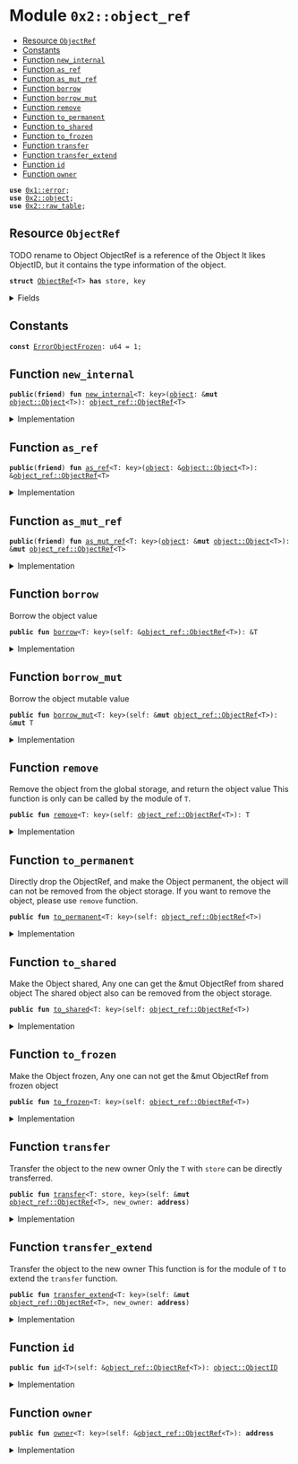 
<a name="0x2_object_ref"></a>

# Module `0x2::object_ref`



-  [Resource `ObjectRef`](#0x2_object_ref_ObjectRef)
-  [Constants](#@Constants_0)
-  [Function `new_internal`](#0x2_object_ref_new_internal)
-  [Function `as_ref`](#0x2_object_ref_as_ref)
-  [Function `as_mut_ref`](#0x2_object_ref_as_mut_ref)
-  [Function `borrow`](#0x2_object_ref_borrow)
-  [Function `borrow_mut`](#0x2_object_ref_borrow_mut)
-  [Function `remove`](#0x2_object_ref_remove)
-  [Function `to_permanent`](#0x2_object_ref_to_permanent)
-  [Function `to_shared`](#0x2_object_ref_to_shared)
-  [Function `to_frozen`](#0x2_object_ref_to_frozen)
-  [Function `transfer`](#0x2_object_ref_transfer)
-  [Function `transfer_extend`](#0x2_object_ref_transfer_extend)
-  [Function `id`](#0x2_object_ref_id)
-  [Function `owner`](#0x2_object_ref_owner)


<pre><code><b>use</b> <a href="">0x1::error</a>;
<b>use</b> <a href="object.md#0x2_object">0x2::object</a>;
<b>use</b> <a href="raw_table.md#0x2_raw_table">0x2::raw_table</a>;
</code></pre>



<a name="0x2_object_ref_ObjectRef"></a>

## Resource `ObjectRef`

TODO rename to Object
ObjectRef<T> is a reference of the Object<T>
It likes ObjectID, but it contains the type information of the object.


<pre><code><b>struct</b> <a href="object_ref.md#0x2_object_ref_ObjectRef">ObjectRef</a>&lt;T&gt; <b>has</b> store, key
</code></pre>



<details>
<summary>Fields</summary>


<dl>
<dt>
<code>id: <a href="object.md#0x2_object_ObjectID">object::ObjectID</a></code>
</dt>
<dd>

</dd>
</dl>


</details>

<a name="@Constants_0"></a>

## Constants


<a name="0x2_object_ref_ErrorObjectFrozen"></a>



<pre><code><b>const</b> <a href="object_ref.md#0x2_object_ref_ErrorObjectFrozen">ErrorObjectFrozen</a>: u64 = 1;
</code></pre>



<a name="0x2_object_ref_new_internal"></a>

## Function `new_internal`



<pre><code><b>public</b>(<b>friend</b>) <b>fun</b> <a href="object_ref.md#0x2_object_ref_new_internal">new_internal</a>&lt;T: key&gt;(<a href="object.md#0x2_object">object</a>: &<b>mut</b> <a href="object.md#0x2_object_Object">object::Object</a>&lt;T&gt;): <a href="object_ref.md#0x2_object_ref_ObjectRef">object_ref::ObjectRef</a>&lt;T&gt;
</code></pre>



<details>
<summary>Implementation</summary>


<pre><code><b>public</b>(<b>friend</b>) <b>fun</b> <a href="object_ref.md#0x2_object_ref_new_internal">new_internal</a>&lt;T: key&gt;(<a href="object.md#0x2_object">object</a>: &<b>mut</b> Object&lt;T&gt;) : <a href="object_ref.md#0x2_object_ref_ObjectRef">ObjectRef</a>&lt;T&gt; {
    <a href="object_ref.md#0x2_object_ref_ObjectRef">ObjectRef</a> {
        id: <a href="object.md#0x2_object_id">object::id</a>(<a href="object.md#0x2_object">object</a>),
    }
}
</code></pre>



</details>

<a name="0x2_object_ref_as_ref"></a>

## Function `as_ref`



<pre><code><b>public</b>(<b>friend</b>) <b>fun</b> <a href="object_ref.md#0x2_object_ref_as_ref">as_ref</a>&lt;T: key&gt;(<a href="object.md#0x2_object">object</a>: &<a href="object.md#0x2_object_Object">object::Object</a>&lt;T&gt;): &<a href="object_ref.md#0x2_object_ref_ObjectRef">object_ref::ObjectRef</a>&lt;T&gt;
</code></pre>



<details>
<summary>Implementation</summary>


<pre><code><b>public</b>(<b>friend</b>) <b>fun</b> <a href="object_ref.md#0x2_object_ref_as_ref">as_ref</a>&lt;T: key&gt;(<a href="object.md#0x2_object">object</a>: &Object&lt;T&gt;) : &<a href="object_ref.md#0x2_object_ref_ObjectRef">ObjectRef</a>&lt;T&gt;{
    <a href="object_ref.md#0x2_object_ref_as_ref_inner">as_ref_inner</a>&lt;<a href="object_ref.md#0x2_object_ref_ObjectRef">ObjectRef</a>&lt;T&gt;&gt;(<a href="object.md#0x2_object_id">object::id</a>(<a href="object.md#0x2_object">object</a>))
}
</code></pre>



</details>

<a name="0x2_object_ref_as_mut_ref"></a>

## Function `as_mut_ref`



<pre><code><b>public</b>(<b>friend</b>) <b>fun</b> <a href="object_ref.md#0x2_object_ref_as_mut_ref">as_mut_ref</a>&lt;T: key&gt;(<a href="object.md#0x2_object">object</a>: &<b>mut</b> <a href="object.md#0x2_object_Object">object::Object</a>&lt;T&gt;): &<b>mut</b> <a href="object_ref.md#0x2_object_ref_ObjectRef">object_ref::ObjectRef</a>&lt;T&gt;
</code></pre>



<details>
<summary>Implementation</summary>


<pre><code><b>public</b>(<b>friend</b>) <b>fun</b> <a href="object_ref.md#0x2_object_ref_as_mut_ref">as_mut_ref</a>&lt;T: key&gt;(<a href="object.md#0x2_object">object</a>: &<b>mut</b> Object&lt;T&gt;) : &<b>mut</b> <a href="object_ref.md#0x2_object_ref_ObjectRef">ObjectRef</a>&lt;T&gt;{
    <b>assert</b>!(!<a href="object.md#0x2_object_is_frozen">object::is_frozen</a>(<a href="object.md#0x2_object">object</a>), <a href="_permission_denied">error::permission_denied</a>(<a href="object_ref.md#0x2_object_ref_ErrorObjectFrozen">ErrorObjectFrozen</a>));
    <a href="object_ref.md#0x2_object_ref_as_mut_ref_inner">as_mut_ref_inner</a>&lt;<a href="object_ref.md#0x2_object_ref_ObjectRef">ObjectRef</a>&lt;T&gt;&gt;(<a href="object.md#0x2_object_id">object::id</a>(<a href="object.md#0x2_object">object</a>))
}
</code></pre>



</details>

<a name="0x2_object_ref_borrow"></a>

## Function `borrow`

Borrow the object value


<pre><code><b>public</b> <b>fun</b> <a href="object_ref.md#0x2_object_ref_borrow">borrow</a>&lt;T: key&gt;(self: &<a href="object_ref.md#0x2_object_ref_ObjectRef">object_ref::ObjectRef</a>&lt;T&gt;): &T
</code></pre>



<details>
<summary>Implementation</summary>


<pre><code><b>public</b> <b>fun</b> <a href="object_ref.md#0x2_object_ref_borrow">borrow</a>&lt;T: key&gt;(self: &<a href="object_ref.md#0x2_object_ref_ObjectRef">ObjectRef</a>&lt;T&gt;): &T {
    <b>let</b> obj = <a href="raw_table.md#0x2_raw_table_borrow_from_global">raw_table::borrow_from_global</a>&lt;T&gt;(&self.id);
    <a href="object.md#0x2_object_borrow">object::borrow</a>(obj)
}
</code></pre>



</details>

<a name="0x2_object_ref_borrow_mut"></a>

## Function `borrow_mut`

Borrow the object mutable value


<pre><code><b>public</b> <b>fun</b> <a href="object_ref.md#0x2_object_ref_borrow_mut">borrow_mut</a>&lt;T: key&gt;(self: &<b>mut</b> <a href="object_ref.md#0x2_object_ref_ObjectRef">object_ref::ObjectRef</a>&lt;T&gt;): &<b>mut</b> T
</code></pre>



<details>
<summary>Implementation</summary>


<pre><code><b>public</b> <b>fun</b> <a href="object_ref.md#0x2_object_ref_borrow_mut">borrow_mut</a>&lt;T: key&gt;(self: &<b>mut</b> <a href="object_ref.md#0x2_object_ref_ObjectRef">ObjectRef</a>&lt;T&gt;): &<b>mut</b> T {
    <b>let</b> obj = <a href="raw_table.md#0x2_raw_table_borrow_mut_from_global">raw_table::borrow_mut_from_global</a>&lt;T&gt;(&self.id);
    <a href="object.md#0x2_object_borrow_mut">object::borrow_mut</a>(obj)
}
</code></pre>



</details>

<a name="0x2_object_ref_remove"></a>

## Function `remove`

Remove the object from the global storage, and return the object value
This function is only can be called by the module of <code>T</code>.


<pre><code><b>public</b> <b>fun</b> <a href="object_ref.md#0x2_object_ref_remove">remove</a>&lt;T: key&gt;(self: <a href="object_ref.md#0x2_object_ref_ObjectRef">object_ref::ObjectRef</a>&lt;T&gt;): T
</code></pre>



<details>
<summary>Implementation</summary>


<pre><code><b>public</b> <b>fun</b> <a href="object_ref.md#0x2_object_ref_remove">remove</a>&lt;T: key&gt;(self: <a href="object_ref.md#0x2_object_ref_ObjectRef">ObjectRef</a>&lt;T&gt;) : T {
    <b>let</b> <a href="object_ref.md#0x2_object_ref_ObjectRef">ObjectRef</a>{id} = self;
    <b>let</b> <a href="object.md#0x2_object">object</a> = <a href="raw_table.md#0x2_raw_table_remove_from_global">raw_table::remove_from_global</a>(&id);
    <b>let</b> (_id, _owner, value) = <a href="object.md#0x2_object_unpack">object::unpack</a>(<a href="object.md#0x2_object">object</a>);
    value
}
</code></pre>



</details>

<a name="0x2_object_ref_to_permanent"></a>

## Function `to_permanent`

Directly drop the ObjectRef, and make the Object permanent, the object will can not be removed from the object storage.
If you want to remove the object, please use <code>remove</code> function.


<pre><code><b>public</b> <b>fun</b> <a href="object_ref.md#0x2_object_ref_to_permanent">to_permanent</a>&lt;T: key&gt;(self: <a href="object_ref.md#0x2_object_ref_ObjectRef">object_ref::ObjectRef</a>&lt;T&gt;)
</code></pre>



<details>
<summary>Implementation</summary>


<pre><code><b>public</b> <b>fun</b> <a href="object_ref.md#0x2_object_ref_to_permanent">to_permanent</a>&lt;T: key&gt;(self: <a href="object_ref.md#0x2_object_ref_ObjectRef">ObjectRef</a>&lt;T&gt;) {
    <b>let</b> <a href="object_ref.md#0x2_object_ref_ObjectRef">ObjectRef</a>{id:_} = self;
}
</code></pre>



</details>

<a name="0x2_object_ref_to_shared"></a>

## Function `to_shared`

Make the Object shared, Any one can get the &mut ObjectRef<T> from shared object
The shared object also can be removed from the object storage.


<pre><code><b>public</b> <b>fun</b> <a href="object_ref.md#0x2_object_ref_to_shared">to_shared</a>&lt;T: key&gt;(self: <a href="object_ref.md#0x2_object_ref_ObjectRef">object_ref::ObjectRef</a>&lt;T&gt;)
</code></pre>



<details>
<summary>Implementation</summary>


<pre><code><b>public</b> <b>fun</b> <a href="object_ref.md#0x2_object_ref_to_shared">to_shared</a>&lt;T: key&gt;(self: <a href="object_ref.md#0x2_object_ref_ObjectRef">ObjectRef</a>&lt;T&gt;) {
    <b>let</b> obj = <a href="raw_table.md#0x2_raw_table_borrow_mut_from_global">raw_table::borrow_mut_from_global</a>&lt;T&gt;(&self.id);
    <a href="object.md#0x2_object_to_shared">object::to_shared</a>(obj);
    <a href="object.md#0x2_object_transfer_to_system">object::transfer_to_system</a>(obj);
    <a href="object_ref.md#0x2_object_ref_to_permanent">to_permanent</a>(self);
}
</code></pre>



</details>

<a name="0x2_object_ref_to_frozen"></a>

## Function `to_frozen`

Make the Object frozen, Any one can not get the &mut ObjectRef<T> from frozen object


<pre><code><b>public</b> <b>fun</b> <a href="object_ref.md#0x2_object_ref_to_frozen">to_frozen</a>&lt;T: key&gt;(self: <a href="object_ref.md#0x2_object_ref_ObjectRef">object_ref::ObjectRef</a>&lt;T&gt;)
</code></pre>



<details>
<summary>Implementation</summary>


<pre><code><b>public</b> <b>fun</b> <a href="object_ref.md#0x2_object_ref_to_frozen">to_frozen</a>&lt;T: key&gt;(self: <a href="object_ref.md#0x2_object_ref_ObjectRef">ObjectRef</a>&lt;T&gt;) {
    <b>let</b> obj = <a href="raw_table.md#0x2_raw_table_borrow_mut_from_global">raw_table::borrow_mut_from_global</a>&lt;T&gt;(&self.id);
    <a href="object.md#0x2_object_to_frozen">object::to_frozen</a>(obj);
    <a href="object.md#0x2_object_transfer_to_system">object::transfer_to_system</a>(obj);
    <a href="object_ref.md#0x2_object_ref_to_permanent">to_permanent</a>(self);
}
</code></pre>



</details>

<a name="0x2_object_ref_transfer"></a>

## Function `transfer`

Transfer the object to the new owner
Only the <code>T</code> with <code>store</code> can be directly transferred.


<pre><code><b>public</b> <b>fun</b> <a href="object_ref.md#0x2_object_ref_transfer">transfer</a>&lt;T: store, key&gt;(self: &<b>mut</b> <a href="object_ref.md#0x2_object_ref_ObjectRef">object_ref::ObjectRef</a>&lt;T&gt;, new_owner: <b>address</b>)
</code></pre>



<details>
<summary>Implementation</summary>


<pre><code><b>public</b> <b>fun</b> <a href="object_ref.md#0x2_object_ref_transfer">transfer</a>&lt;T: key + store&gt;(self: &<b>mut</b> <a href="object_ref.md#0x2_object_ref_ObjectRef">ObjectRef</a>&lt;T&gt;, new_owner: <b>address</b>) {
    <b>let</b> obj = <a href="raw_table.md#0x2_raw_table_borrow_mut_from_global">raw_table::borrow_mut_from_global</a>&lt;T&gt;(&self.id);
    <a href="object.md#0x2_object_transfer">object::transfer</a>(obj, new_owner);
}
</code></pre>



</details>

<a name="0x2_object_ref_transfer_extend"></a>

## Function `transfer_extend`

Transfer the object to the new owner
This function is for the module of <code>T</code> to extend the <code>transfer</code> function.


<pre><code><b>public</b> <b>fun</b> <a href="object_ref.md#0x2_object_ref_transfer_extend">transfer_extend</a>&lt;T: key&gt;(self: &<b>mut</b> <a href="object_ref.md#0x2_object_ref_ObjectRef">object_ref::ObjectRef</a>&lt;T&gt;, new_owner: <b>address</b>)
</code></pre>



<details>
<summary>Implementation</summary>


<pre><code><b>public</b> <b>fun</b> <a href="object_ref.md#0x2_object_ref_transfer_extend">transfer_extend</a>&lt;T: key&gt;(self: &<b>mut</b> <a href="object_ref.md#0x2_object_ref_ObjectRef">ObjectRef</a>&lt;T&gt;, new_owner: <b>address</b>) {
    <b>let</b> obj = <a href="raw_table.md#0x2_raw_table_borrow_mut_from_global">raw_table::borrow_mut_from_global</a>&lt;T&gt;(&self.id);
    <a href="object.md#0x2_object_transfer">object::transfer</a>(obj, new_owner);
}
</code></pre>



</details>

<a name="0x2_object_ref_id"></a>

## Function `id`



<pre><code><b>public</b> <b>fun</b> <a href="object_ref.md#0x2_object_ref_id">id</a>&lt;T&gt;(self: &<a href="object_ref.md#0x2_object_ref_ObjectRef">object_ref::ObjectRef</a>&lt;T&gt;): <a href="object.md#0x2_object_ObjectID">object::ObjectID</a>
</code></pre>



<details>
<summary>Implementation</summary>


<pre><code><b>public</b> <b>fun</b> <a href="object_ref.md#0x2_object_ref_id">id</a>&lt;T&gt;(self: &<a href="object_ref.md#0x2_object_ref_ObjectRef">ObjectRef</a>&lt;T&gt;): ObjectID {
    self.id
}
</code></pre>



</details>

<a name="0x2_object_ref_owner"></a>

## Function `owner`



<pre><code><b>public</b> <b>fun</b> <a href="object_ref.md#0x2_object_ref_owner">owner</a>&lt;T: key&gt;(self: &<a href="object_ref.md#0x2_object_ref_ObjectRef">object_ref::ObjectRef</a>&lt;T&gt;): <b>address</b>
</code></pre>



<details>
<summary>Implementation</summary>


<pre><code><b>public</b> <b>fun</b> <a href="object_ref.md#0x2_object_ref_owner">owner</a>&lt;T: key&gt;(self: &<a href="object_ref.md#0x2_object_ref_ObjectRef">ObjectRef</a>&lt;T&gt;): <b>address</b> {
    <b>let</b> obj = <a href="raw_table.md#0x2_raw_table_borrow_from_global">raw_table::borrow_from_global</a>&lt;T&gt;(&self.id);
    <a href="object.md#0x2_object_owner">object::owner</a>(obj)
}
</code></pre>



</details>
